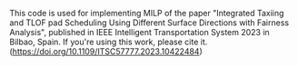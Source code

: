 This code is used for implementing MILP of the paper "Integrated Taxiing and TLOF pad Scheduling Using Different Surface Directions with Fairness Analysis", published in IEEE Intelligent Transportation System 2023 in Bilbao, Spain. 
If you're using this work, please cite it.
(https://doi.org/10.1109/ITSC57777.2023.10422484)
